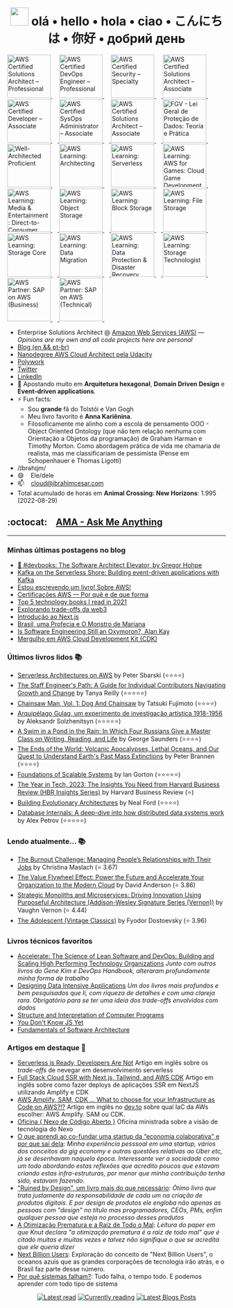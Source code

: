 <div align="center">
    
 # <img src="https://raw.githubusercontent.com/MartinHeinz/MartinHeinz/master/wave.gif" width="42"> olá • hello • hola • ciao • こんにちは • 你好 • добрий день

</div>


<p align="center">
    
<a 
   href="https://www.credly.com/badges/d01a5f09-39af-4848-91e4-fd93c379429b/public_url"
   target="_blank" 
   title="Badge AWS Certified Solutions Architect – Professional" 
   alt="AWS Certified Solutions Architect – Professional">
   <img 
      src="https://user-images.githubusercontent.com/509054/163974327-950cf4d2-2f66-4a3c-b0de-2d043e97da98.png"
      alt="AWS Certified Solutions Architect – Professional"
      width="100px" 
      style="max-width:100px;"
      />
</a>&nbsp; &nbsp;
    <a 
   href="https://www.credly.com/badges/9d0b63e9-dc89-432c-b4cd-57342fb6e294/public_url"
   target="_blank" 
   title="Badge AWS Certified DevOps Engineer – Professional" 
   alt="AWS Certified DevOps Engineer – Professional">
   <img 
      src="https://user-images.githubusercontent.com/509054/236595039-418df7a9-080b-4ca6-9e44-df90371a6dc9.png"
      alt="AWS Certified DevOps Engineer – Professional"
      width="100px" 
      style="max-width:100px;"
      />
</a>&nbsp; &nbsp;
  <a 
   href="https://www.credly.com/badges/f4fedbbf-cbec-4d39-a720-c7ca55d39032/public_url"
   target="_blank" 
   title="Badge AWS Certified Security – Specialty"
   alt="AWS Certified Security – Specialty">
   <img 
      src="https://user-images.githubusercontent.com/509054/195915470-c99aa7c9-9e5e-48e4-8e48-f7a76be042ae.png"
      alt="AWS Certified Security – Specialty"
      width="100px"  
      style="max-width:100px;" />
</a>&nbsp; &nbsp;<a href="https://www.credly.com/badges/1bdb457f-b469-43c3-9e0e-24b221f12794/public_url" 
   target="_blank" 
   title="Badge AWS Certified Solutions Architect – Associate"
   alt="AWS Certified Solutions Architect – Associate">
   <img 
      src="https://user-images.githubusercontent.com/509054/163974636-84a0a90b-0290-443e-8682-309af7e8b17a.png"
      alt="AWS Certified Solutions Architect – Associate" 
      width="100px" 
      style="max-width:100px;"/>
</a>&nbsp;&nbsp;<a 
   href="https://www.credly.com/badges/1bdb457f-b469-43c3-9e0e-24b221f12794/public_url" 
   target="_blank"
   title="Badge AWS Certified Developer – Associate"
   alt="AWS Certified Developer – Associate">
   <img 
      src="https://user-images.githubusercontent.com/509054/187105674-b59dadfa-f5a9-44ff-a4ca-82cb33418617.png"
      alt="AWS Certified Developer – Associate"
      width="100px" 
      style="max-width:100px;"/>
</a>&nbsp; &nbsp;<a 
   href="https://www.credly.com/badges/8213d606-c4d2-4df9-baa1-3ce313ee4f86/public_url" 
   target="_blank"
   title="Badge AWS Certified SysOps Administrator – Associate"
   alt="AWS Certified SysOps Administrator – Associate">
   <img 
      src="https://user-images.githubusercontent.com/509054/198755270-0a46136f-6edd-4673-8db6-369d99b65455.png"
      alt="AWS Certified SysOps Administrator – Associate"
      width="100px" 
      style="max-width:100px;">
</a>&nbsp; &nbsp;<a 
   href="https://www.credly.com/badges/d1ddf3d6-95af-4246-9bb9-7e50e0530c11/public_url"
   target="_blank" 
   title="Badge AWS Certified Cloud Practitioner"
   alt="AWS Certified Cloud Practitioner">
   <img
      src="https://user-images.githubusercontent.com/509054/163974726-600afdfa-d161-4013-824d-20e168dc5efc.png"
      alt="AWS Certified Solutions Architect – Associate"
      width="100px"
      style="max-width:100px;"/>
</a>&nbsp; &nbsp;<a 
   href="https://brasilopenbadge.com.br/pages/badge/418bf1ce1437adeeb5d0352fcd92b1d2"
   target="_blank"
   alt="FGV - Lei Geral de Proteção de Dados: Teoria e Prática"
   title="FGV - Lei Geral de Proteção de Dados: Teoria e Prática">
   <img 
      src="https://user-images.githubusercontent.com/509054/160395543-08341577-49cf-4b87-a687-1a42b3b42230.png"
      alt="FGV - Lei Geral de Proteção de Dados: Teoria e Prática" 
      width="100px" 
      style="max-width:100px;"/>
</a>&nbsp; &nbsp;<a 
   href="https://www.credly.com/badges/8cd60a1b-b130-43b1-8cf4-442573171da6/public_url"
   target="_blank"
   title="Well-Architected Proficient"
   alt="Well-Architected Proficient">
   <img 
      src="https://user-images.githubusercontent.com/509054/185424004-6d65981d-ce54-4d7f-8129-f2d452a20e8e.png"
      alt="Well-Architected Proficient"
      width="100px" 
      style="max-width:100px;"/>
</a>&nbsp; &nbsp; <a 
   href="https://www.credly.com/badges/f2d579e5-a833-44b0-8f56-898b408bf402/public_url"
   target="_blank"
   title="AWS Learning: Architecting">
   <img 
      src="https://user-images.githubusercontent.com/509054/217792399-c8e8c738-3da3-47e4-8f76-ce490b619557.png"
      alt="AWS Learning: Architecting"
      width="100px"
      style="max-width:100px;"/>
</a>&nbsp; &nbsp; <a 
   href="https://www.credly.com/badges/1eb5e7a1-8b22-422a-83db-1a535dfe8b43/public_url"
   target="_blank"
   title="AWS Learning: Serverless">
   <img 
      src="https://user-images.githubusercontent.com/509054/205751290-899faacb-da63-45ec-ab31-e986db511f37.png"
      alt="AWS Learning: Serverless"
      width="100px"
      style="max-width:100px;"/>
</a>&nbsp; &nbsp; <a 
   href="https://www.credly.com/badges/d1678cdb-e5e9-4b63-8fd2-1db901b57e0c/public_url"
   target="_blank"
   title="AWS Learning: AWS for Games: Cloud Game Development">
   <img 
      src="https://user-images.githubusercontent.com/509054/219978905-eff0ae4a-d505-4c73-b89b-02e227183d8b.png"
      alt="AWS Learning: AWS for Games: Cloud Game Development"
      width="100px"
      style="max-width:100px;"/>
</a>&nbsp; &nbsp;
    <a 
   href="https://www.credly.com/badges/1e74c80b-4202-46b4-9251-899a903e0731/public_url"
   target="_blank"
   title="AWS Learning: Media & Entertainment: Direct-to-Consumer and Broadcast Foundations">
   <img 
      src="https://user-images.githubusercontent.com/509054/236595199-6a63d23c-ae0e-45b7-beef-7616d6b6ac12.png"
      alt="AWS Learning: Media & Entertainment: Direct-to-Consumer and Broadcast Foundations"
      width="100px"
      style="max-width:100px;"/>
</a>&nbsp; &nbsp;<a 
   href="https://www.credly.com/badges/0749796b-4755-4339-a137-a47ce24ea124/public_url"
   target="_blank"
   title="AWS Learning: Object Storage">
   <img 
      src="https://user-images.githubusercontent.com/509054/212095681-f5b18a9c-027a-49ba-be8c-74ed1bb13548.png"
      alt="AWS Learning: Object Storage"
      width="100px"
      style="max-width:100px;"/>
</a>&nbsp; &nbsp;<a 
   href="https://www.credly.com/badges/318f48d9-a9f8-49bf-a6b9-e9a6f2615ec8"
   target="_blank" 
   title="AWS Learning: Block Storage">
   <img 
      src="https://user-images.githubusercontent.com/509054/212096392-e2c9ec57-1547-407e-a014-f14d29a090a3.png"
      alt="AWS Learning: Block Storage"
      width="100px" 
      style="max-width:100px;"/>
</a> &nbsp; &nbsp;<a 
   href="https://www.credly.com/badges/fea13229-534c-4822-b2be-c593646cc3d4"
   target="_blank"
   title="AWS Learning: File Storage">
   <img
      src="https://user-images.githubusercontent.com/509054/212095983-e91a4b97-bf05-479f-91e1-7bb613cf78e8.png"
      alt="AWS Learning: File Storage"
      width="100px"
      style="max-width:100px;"/>
</a>&nbsp; &nbsp;<a 
   href="https://www.credly.com/badges/36bfeb46-c3b4-47d1-b290-8a12fe9af94f"
   target="_blank"
   title="AWS Learning: Storage Core">
   <img
      src="https://user-images.githubusercontent.com/509054/212096610-b157cc71-ab6b-4114-9b09-0e73eeb001d6.png"
      alt="AWS Learning: Storage Core"
      width="100px"
      style="max-width:100px;"/>
</a>&nbsp; &nbsp;<a 
   href="https://www.credly.com/badges/bc710c2b-3e2e-4653-9daa-24f83afd20f3"
   target="_blank"
   title="AWS Learning: Data Migration">
   <img
      src="https://user-images.githubusercontent.com/509054/212096770-87e00677-c8a3-4215-84fc-4ac180db6855.png"
      alt="AWS Learning: Data Migration"
      width="100px" 
      style="max-width:100px;"/>
</a>&nbsp; &nbsp;<a 
   href="https://www.credly.com/badges/a460283e-2640-4076-af60-9aa2969b4b33"
   target="_blank"
   title="AWS Learning: Data Protection & Disaster Recovery">
   <img
      src="https://user-images.githubusercontent.com/509054/212097095-d6bdee58-16f0-4b3b-9889-bd265f2a60f9.png"
      alt="AWS Learning: Data Protection & Disaster Recovery"
      width="100px" 
      style="max-width:100px;"/>
</a>&nbsp; &nbsp;<a
   href="https://www.credly.com/badges/41622b3b-defc-4ee0-89a1-ce09ec30c8a5"
   target="_blank"
   title="AWS Learning: Storage Technologist">
   <img
      src="https://user-images.githubusercontent.com/509054/212097617-84b734ae-3c15-4535-bdea-f29ce7e4df34.png"
      alt="AWS Learning: Storage Technologist"
      width="100px" 
      style="max-width:100px;"/>
</a>&nbsp; &nbsp;<a
   href="https://www.credly.com/badges/6b552de4-4a49-4c60-a253-df24cc50bacb/public_url"
   target="_blank"
   title="AWS Partner: SAP on AWS (Business)">
   <img
      src="https://user-images.githubusercontent.com/509054/212098403-b78142fe-962d-49c1-b253-cb8a1a304fed.png"
      alt="AWS Partner: SAP on AWS (Business)"
      width="100px" 
      style="max-width:100px;"/>
</a>&nbsp; &nbsp;<a
   href="https://www.credly.com/badges/0889b473-e610-4d45-9eee-5b8bfdd5d820/public_url"
   target="_blank"
   title="AWS Partner: SAP on AWS (Technical)">
   <img
      src="https://user-images.githubusercontent.com/509054/212098627-bda656f1-0eb0-4aec-af0c-0bc0794699d2.png"
      alt="AWS Partner: SAP on AWS (Technical)"
      width="100px" 
      style="max-width:100px;"/>
</a>&nbsp; &nbsp;</p>
    
- Enterprise Solutions Architect @ [Amazon Web Services (AWS)](https://aws.amazon.com/) — _Opinions are my own and all code projects here are personal_
- [Blog (en && pt-br)](https://ibrahimcesar.cloud)
- [Nanodegree AWS Cloud Architect pela Udacity](https://graduation.udacity.com/confirm/UDRWJKSP)
- [Polywork](https://www.polywork.com/ibrahimcesar)
- [Twitter](https://www.twitter.com/ibrahimcesar/)
- [LinkedIn](https://www.linkedin.com/in/ibrahimcesar/)
- 🌱 Apostando muito em **Arquitetura hexagonal**, **Domain Driven Design** e **Event-driven applications**.
- ⚡ Fun facts: 
    - Sou **grande** fã do Tolstói e Van Gogh
    - Meu livro favorito é **Anna Kariênina**.
    - Filosoficamente me alinho com a escola de pensamento OOO - Object Oriented Ontology (que não tem relação nenhuma com Orientação a Objetos da programação) de Graham Harman e Timothy Morton. Como abordagem prática de vida me chamaria de realista, mas me classificariam de pessimista (Pense em Schopenhauer e Thomas Ligotti)
- /ɪ́brəhɪjm/
- 😄  &nbsp;&nbsp; Ele/dele
- 📫  &nbsp;&nbsp; cloud@ibrahimcesar.com
- Total acumulado de horas em **Animal Crossing: New Horizons**: 1.995 (2022-08-29)

## :octocat: &nbsp;&nbsp; [AMA - Ask Me Anything](https://github.com/ibrahimcesar/ibrahimcesar/discussions/categories/ama-ask-me-anything)

---

### Minhas últimas postagens no blog

<!-- POSTS_LIST:START -->
- [📘 #devbooks:  The Software Architect Elevator, by Gregor Hohpe](https://ibrahimcesar.cloud/blog/the-software-elevator-redefining-the-architect-role-in-the-digital-enterprise-gregor-hohpe/)
- [Kafka on the Serverless Shore: Building event-driven applications with Kafka](https://ibrahimcesar.cloud/blog/kafka-on-the-serverless-shore/)
- [Estou escrevendo um livro! Sobre AWS!](https://ibrahimcesar.cloud/blog/livro-aws/)
- [Certificações AWS — Por quê e de que forma](https://ibrahimcesar.cloud/blog/certificacoes/)
- [Top 5 technology books I read in 2021](https://ibrahimcesar.cloud/blog/top5-technology-books-2021/)
- [Explorando trade-offs da web3](https://ibrahimcesar.cloud/blog/trade-offs-da-web3-criptomoedas-blockchains-DAOs/)
- [Introdução ao Next.js](https://ibrahimcesar.cloud/blog/introducao-nextjs-ssr-isr-ssg-javascript-react-framework/)
- [Brasil, uma Profecia e O Monstro de Mariana](https://ibrahimcesar.cloud/blog/brasil-uma-profecia-o-monstro-de-mariana-ficcao-ibrahim-cesar/)
- [Is Software Engineering Still an Oxymoron?, Alan Kay](https://ibrahimcesar.cloud/blog/is-software-engineering-still-an-oxymoron-alan-kay/)
- [Mergulho em AWS Cloud Development Kit &lpar;CDK&rpar;](https://ibrahimcesar.cloud/blog/mergulho-cdk-2021/)
<!-- POSTS_LIST:END -->

### Últimos livros lidos 📚

<!-- READ_LIST:START -->
- [Serverless Architectures on AWS](https://www.goodreads.com/review/show/4476762572?utm_medium=api&utm_source=rss) by Peter Sbarski (⭐⭐⭐⭐)
- [The Staff Engineer's Path: A Guide for Individual Contributors Navigating Growth and Change](https://www.goodreads.com/review/show/5227039779?utm_medium=api&utm_source=rss) by Tanya Reilly (⭐⭐⭐⭐⭐)
- [Chainsaw Man, Vol. 1: Dog And Chainsaw](https://www.goodreads.com/review/show/4206373494?utm_medium=api&utm_source=rss) by Tatsuki Fujimoto (⭐⭐⭐⭐)
- [Arquipélago Gulag, um experimento de investigação artística 1918-1956](https://www.goodreads.com/review/show/4564170882?utm_medium=api&utm_source=rss) by Aleksandr Solzhenitsyn (⭐⭐⭐⭐⭐)
- [A Swim in a Pond in the Rain: In Which Four Russians Give a Master Class on Writing, Reading, and Life](https://www.goodreads.com/review/show/5253015722?utm_medium=api&utm_source=rss) by George Saunders (⭐⭐⭐⭐)
- [The Ends of the World: Volcanic Apocalypses, Lethal Oceans, and Our Quest to Understand Earth's Past Mass Extinctions](https://www.goodreads.com/review/show/2722199150?utm_medium=api&utm_source=rss) by Peter Brannen (⭐⭐⭐⭐)
- [Foundations of Scalable Systems](https://www.goodreads.com/review/show/5205299937?utm_medium=api&utm_source=rss) by Ian Gorton (⭐⭐⭐⭐⭐)
- [The Year in Tech, 2023: The Insights You Need from Harvard Business Review (HBR Insights Series)](https://www.goodreads.com/review/show/5226901198?utm_medium=api&utm_source=rss) by Harvard Business Review (⭐)
- [Building Evolutionary Architectures](https://www.goodreads.com/review/show/5177218423?utm_medium=api&utm_source=rss) by Neal Ford (⭐⭐⭐⭐)
- [Database Internals: A deep-dive into how distributed data systems work](https://www.goodreads.com/review/show/5179194002?utm_medium=api&utm_source=rss) by Alex Petrov (⭐⭐⭐⭐⭐)
<!-- READ_LIST:END -->

### Lendo atualmente... 📚

<!-- READING_LIST:START -->
- [The Burnout Challenge: Managing People’s Relationships with Their Jobs](https://www.goodreads.com/review/show/5284888168?utm_medium=api&utm_source=rss) by Christina Maslach (⭐️ 3.67)
- [The Value Flywheel Effect: Power the Future and Accelerate Your Organization to the Modern Cloud](https://www.goodreads.com/review/show/5186015203?utm_medium=api&utm_source=rss) by David Anderson (⭐️ 3.86)
- [Strategic Monoliths and Microservices: Driving Innovation Using Purposeful Architecture (Addison-Wesley Signature Series (Vernon))](https://www.goodreads.com/review/show/4443438389?utm_medium=api&utm_source=rss) by Vaughn Vernon (⭐️ 4.44)
- [The Adolescent (Vintage Classics)](https://www.goodreads.com/review/show/3907651091?utm_medium=api&utm_source=rss) by Fyodor Dostoevsky (⭐️ 3.96)
<!-- READING_LIST:END -->

### Livros técnicos favoritos

- [Accelerate: The Science of Lean Software and DevOps: Building and Scaling High Performing Technology Organizations](https://amzn.to/3pso93l) *Junto com outros livros do Gene Kim e DevOps Handbook, alteraram profundamente minha forma de trabalho*  
- [Designing Data Intensive Applications](https://amzn.to/2UqSK2K) *Um dos livros mais profundos e bem pesquisados que li, com riqueza de detalhes e com uma clareja rara. Obrigatório para se ter uma ideia dos trade-offs envolvidos com dados*
- [Structure and Interpretation of Computer Programs](https://mitpress.mit.edu/sites/default/files/sicp/full-text/book/book.html)
- [You Don't Know JS Yet](https://github.com/getify/You-Dont-Know-JS)
- [Fundamentals of Software Architecture](https://amzn.to/2Uny6AP)

### Artigos em destaque 📓

- [Serverless is Ready, Developers Are Not](https://dev.to/aws-builders/serverless-is-ready-developers-are-not-12f9) Artigo em inglês sobre os _trade-offs_ de nevegar em desenvolvimento serverless  
- [Full Stack Cloud SSR with Next.js, Tailwind, and AWS CDK](https://dev.to/aws-builders/full-stack-cloud-ssr-with-next-js-tailwind-and-aws-cdk-416c) Artigo em inglês sobre como fazer deploys de aplicações SSR em NextJS utilizando Amplify e CDK  
- [AWS Amplify, SAM, CDK ... What to choose for your Infrastructure as Code on AWS?!?](https://dev.to/aws-builders/aws-amplify-sam-cdk-what-to-choose-for-your-infrastructure-as-code-on-aws-lh2) Artigo em inglês no [dev.to](https://dev.to/) sobre qual IaC da AWs escolher: AWS Amplify. SAM ou CDK.
- [Oficina { Nexo de Código Aberto }](https://ibrahimcesar.cloud/blog/nexo-de-codigo-aberto/) Oficina ministrada sobre a visão de tecnologia do Nexo  
- [O que aprendi ao co-fundar uma startup da “economia colaborativa" e por que saí dela](https://ibrahimcesar.cloud/blog/o-que-aprendi-ao-co-fundar-uma-startup-da-economia-colaborativa-e-por-que-sai-dela/):  *Minha experiência pesssoal em uma startup, vários dos conceitos da gig economy e outras questões relativas ao Uber etc, já se desenhavam naquela época. Interessante ver a sociedade como um todo abordando estas reflexões que acredito poucos que estavam criando estas infra-estruturas, por menor que minha  contribuição tenha sido, estavam fazendo*.  
- ["Ruined by Design", um livro mais do que necessário](https://brasil.uxdesign.cc/ruined-by-design-um-livro-mais-do-que-necess%C3%A1rio-9a4026ee110e): *Ótimo livro que trata justamente da responsabilidade de cada um na criação de produtos digitais. E por design de produtos ele engloba não apenas as pessoas com "design" no título mas programadores, CEOs, PMs, enfim qualquer pessoa que esteja no processo desses produtos*  
- [A Otimização Prematura e a Raíz de Todo o Mal](https://ibrahimcesar.cloud/blog/otimizacao-prematura-e-a-raiz-de-todo-mal/): *Leitura do paper em que Knut declara "a otimização prematura é a raíz de todo mal" que é citado muitas e muitas vezes e talvez não signifique o que se acredita que ele queria dizer*  
- [Next Billion Users](https://ibrahimcesar.cloudd/blog/nbu-next-billion-users-brasil/): Exploração do conceito de "Next Billion Users", o oceanos azuis que as grandes corporações de tecnologia irão atrás, e o Brasil faz parte desse número.  
- [Por quê sistemas falham?](https://ibrahimcesar.cloud/blog/por-que-sistemas-falham/): Tudo falha, o tempo todo. E podemos aprender com todo tipo de sistema

<div align="center">

[![Latest read](https://github.com/ibrahimcesar/ibrahimcesar/actions/workflows/goodreads-read.yml/badge.svg)](https://github.com/ibrahimcesar/ibrahimcesar/actions/workflows/goodreads-read.yml) [![Currently reading](https://github.com/ibrahimcesar/ibrahimcesar/actions/workflows/goodreads-currently.yml/badge.svg)](https://github.com/ibrahimcesar/ibrahimcesar/actions/workflows/goodreads-currently.yml) [![Latest Blogs Posts](https://github.com/ibrahimcesar/ibrahimcesar/actions/workflows/fetchPosts.yml/badge.svg)](https://github.com/ibrahimcesar/ibrahimcesar/actions/workflows/fetchPosts.yml)

 </div>
